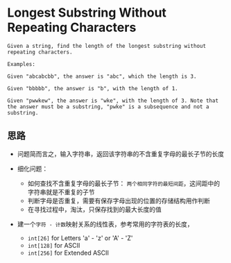 
# Longest Substring Without Repeating Characters

```
Given a string, find the length of the longest substring without repeating characters.

Examples:

Given "abcabcbb", the answer is "abc", which the length is 3.

Given "bbbbb", the answer is "b", with the length of 1.

Given "pwwkew", the answer is "wke", with the length of 3. Note that the answer must be a substring, "pwke" is a subsequence and not a substring.
```

## 思路

- 问题简而言之，输入字符串，返回该字符串的不含重复字母的最长子节的长度
- 细化问题：
    + 如何查找不含重复字母的最长子节： `两个相同字符的最短间距`，这间距中的字符串就是不重复的子节
    + 判断字母是否重复，需要有保存字母出现的位置的存储结构用作判断
    + 在寻找过程中，淘汰，只保存找到的最大长度的值

- 建一个`字符 - 计数`映射关系的线性表，参考常用的字符表的长度，

    + `int[26]` for Letters 'a' - 'z' or 'A' - 'Z'
    + `int[128]` for ASCII
    + `int[256]` for Extended ASCII
